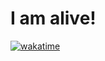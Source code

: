# I am alive!

[![wakatime](https://wakatime.com/badge/user/064265c1-91ed-4c18-862f-bdd2c9c97922.svg)](https://wakatime.com/@064265c1-91ed-4c18-862f-bdd2c9c97922)

